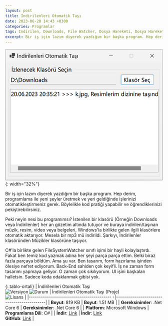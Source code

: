 ```yaml
---
layout: post
title: İndirilenleri Otomatik Taşı
date: 2023-06-20 14:43 +0300
categories: Programlar
tags: Indirilen, Downloads, File Watcher, Dosya Hareketi, Dosya Hareketleri İzleme
excerpt: Bir iş için lazım diyerek yazdığım bir başka program. Hep derim, programlama ile yeni şeyler üretmek ve yeri geldiğinde işlerinizi otomatikleştirmeniz gerek. Böylelikle kod pratiği yapabilir ve öğrendiklerinizi pekiştirebilirsiniz...
---
```


![indirilenleri-otomatik-tasi](/images/programlar/indirilenleri-otomatik-tasi.png){: width="32%"}

Bir iş için lazım diyerek yazdığım bir başka program. Hep derim, programlama ile yeni şeyler üretmek ve yeri geldiğinde işlerinizi otomatikleştirmeniz gerek. Böylelikle kod pratiği yapabilir ve öğrendiklerinizi pekiştirebilirsiniz.

Peki neyin nesi bu programımsı? İstenilen bir klasörü (Örneğin Downloads veya İndirilenler) her an gözetim altında tutuyor ve buraya indirilen/taşınan müzik, resim, video veya belgeleri, Windows'la birlikte gelen ilgili klasörlere otomatik aktarıyor. Mesela bir mp3 mü indirildi. Şarkıyı, İndirilenler klasöründen Müzikler klasörüne taşıyor.

C#'la birlikte gelen FileSystemWatcher sınıfı işimi bir hayli kolaylaştırdı. Fakat ben temiz kod yazmak adına her şeyi parça parça ettim. Belki biraz fazla parçaya böldüm. Ama şu var. Ben tasarım, form hazırlama işinden ölesiye nefret ediyorum. Back-End sahiden çok keyifli. İş ne zaman form tasarımı yapmaya geliyor. O zaman çok sıkılıyorum. UI işini başkaları halletsin. Sadece koda odaklanmak gibisi yok.

{:.tablo-ortali}
| İndirilenleri Otomatik Taşı <br>![Versiyon](https://img.shields.io/badge/Versiyon-1.00-blueviolet.svg?style=flat) ![Durum](https://img.shields.io/badge/Durum-Çalışıyor-success.svg?style=flat) | İndirilenleri Otomatik Taşı (Proje)<br>![Lisans](https://img.shields.io/badge/Lisans-MIT-blue.svg?style=flat) |
|----------------------------------------- -|-------------------------------------------|
| **Boyut**: 819 KB | **Boyut**: 1.51 MB |
| **Gereksinimler**: .Net Core 6 | **Gereksinimler**: .Net Core 6 |
| **Platform**: Microsoft Windows | **Programlama Dili**: C# |
| **İndir**: [Link](https://www.dropbox.com/s/tjutt58yjxsh6b9/indirilenleri-otomatik-tasi.rar?dl=1) | **İndir**: [Link](https://www.dropbox.com/s/sh1j8dpottlfst3/indirilenleri-otomatik-tasi-proje.rar?dl=1) <br> **GitHub**: [Link](https://github.com/Umut-D/IndirilenleriOtomatikTasi) |
